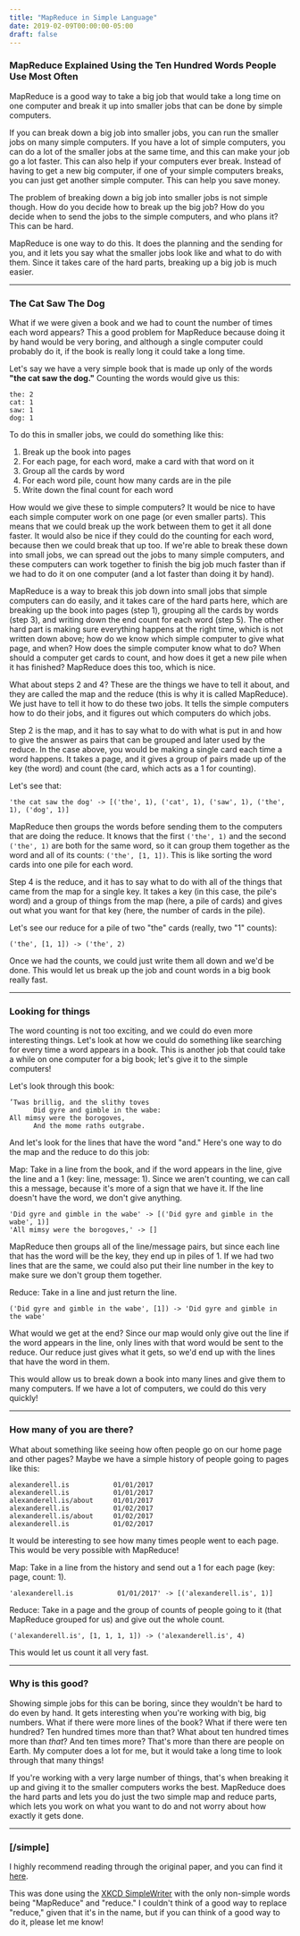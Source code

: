 ```yaml
---
title: "MapReduce in Simple Language"
date: 2019-02-09T00:00:00-05:00
draft: false
---
```


### MapReduce Explained Using the Ten Hundred Words People Use Most Often

MapReduce is a good way to take a big job that would take a long time on one computer and break it up into smaller jobs that can be done by simple computers.

If you can break down a big job into smaller jobs, you can run the smaller jobs on many simple computers.  If you have a lot of simple computers, you can do a lot of the smaller jobs at the same time, and this can make your job go a lot faster.  This can also help if your computers ever break.  Instead of having to get a new big computer, if one of your simple computers breaks, you can just get another simple computer.  This can help you save money.

The problem of breaking down a big job into smaller jobs is not simple though.  How do you decide how to break up the big job?  How do you decide when to send the jobs to the simple computers, and who plans it?  This can be hard.

MapReduce is one way to do this.  It does the planning and the sending for you, and it lets you say what the smaller jobs look like and what to do with them.  Since it takes care of the hard parts, breaking up a big job is much easier.

***

### The Cat Saw The Dog

What if we were given a book and we had to count the number of times each word appears?  This a good problem for MapReduce because doing it by hand would be very boring, and although a single computer could probably do it, if the book is really long it could take a long time.

Let's say we have a very simple book that is made up only of the words **"the cat saw the dog."**  Counting the words would give us this:

```
the: 2
cat: 1
saw: 1
dog: 1
```

To do this in smaller jobs, we could do something like this:

1. Break up the book into pages
2. For each page, for each word, make a card with that word on it
3. Group all the cards by word
4. For each word pile, count how many cards are in the pile
5. Write down the final count for each word

How would we give these to simple computers?  It would be nice to have each simple computer work on one page (or even smaller parts).  This means that we could break up the work between them to get it all done faster.  It would also be nice if they could do the counting for each word, because then we could break that up too.  If we're able to break these down into small jobs, we can spread out the jobs to many simple computers, and these computers can work together to finish the big job much faster than if we had to do it on one computer (and a lot faster than doing it by hand).

MapReduce is a way to break this job down into small jobs that simple computers can do easily, and it takes care of the hard parts here, which are breaking up the book into pages (step 1), grouping all the cards by words (step 3), and writing down the end count for each word (step 5).  The other hard part is making sure everything happens at the right time, which is not written down above; how do we know which simple computer to give what page, and when? How does the simple computer know what to do?  When should a computer get cards to count, and how does it get a new pile when it has finished?  MapReduce does this too, which is nice.

What about steps 2 and 4?  These are the things we have to tell it about, and they are called the map and the reduce (this is why it is called MapReduce).  We just have to tell it how to do these two jobs.  It tells the simple computers how to do their jobs, and it figures out which computers do which jobs.

Step 2 is the map, and it has to say what to do with what is put in and how to give the answer as pairs that can be grouped and later used by the reduce.  In the case above, you would be making a single card each time a word happens.  It takes a page, and it gives a group of pairs made up of the key (the word) and count (the card, which acts as a 1 for counting).

Let's see that:
```
'the cat saw the dog' -> [('the', 1), ('cat', 1), ('saw', 1), ('the', 1), ('dog', 1)]
```

MapReduce then groups the words before sending them to the computers that are doing the reduce.  It knows that the first `('the', 1)` and the second `('the', 1)` are both for the same word, so it can group them together as the word and all of its counts: `('the', [1, 1])`. This is like sorting the word cards into one pile for each word.

Step 4 is the reduce, and it has to say what to do with all of the things that came from the map for a single key.  It takes a key (in this case, the pile's word) and a group of things from the map (here, a pile of cards) and gives out what you want for that key (here, the number of cards in the pile).

Let's see our reduce for a pile of two "the" cards (really, two "1" counts):
```
('the', [1, 1]) -> ('the', 2)
```

Once we had the counts, we could just write them all down and we'd be done.  This would let us break up the job and count words in a big book really fast.

***

### Looking for things

The word counting is not too exciting, and we could do even more interesting things.  Let's look at how we could do something like searching for every time a word appears in a book.  This is another job that could take a while on one computer for a big book; let's give it to the simple computers!

Let's look through this book:

```
’Twas brillig, and the slithy toves
      Did gyre and gimble in the wabe:
All mimsy were the borogoves,
      And the mome raths outgrabe.
```

And let's look for the lines that have the word "and."  Here's one way to do the map and the reduce to do this job:

Map: Take in a line from the book, and if the word appears in the line, give the line and a 1 (key: line, message: 1). Since we aren't counting, we can call this a message, because it's more of a sign that we have it.  If the line doesn't have the word, we don't give anything.

```
'Did gyre and gimble in the wabe' -> [('Did gyre and gimble in the wabe', 1)]
'All mimsy were the borogoves,' -> []
```

MapReduce then groups all of the line/message pairs, but since each line that has the word will be the key, they end up in piles of 1.  If we had two lines that are the same, we could also put their line number in the key to make sure we don't group them together.

Reduce: Take in a line and just return the line.

```
('Did gyre and gimble in the wabe', [1]) -> 'Did gyre and gimble in the wabe'
```

What would we get at the end?  Since our map would only give out the line if the word appears in the line, only lines with that word would be sent to the reduce.  Our reduce just gives what it gets, so we'd end up with the lines that have the word in them.

This would allow us to break down a book into many lines and give them to many computers.  If we have a lot of computers, we could do this very quickly!

***

### How many of you are there?

What about something like seeing how often people go on our home page and other pages?  Maybe we have a simple history of people going to pages like this:

```
alexanderell.is           01/01/2017
alexanderell.is           01/01/2017
alexanderell.is/about     01/01/2017
alexanderell.is           01/02/2017
alexanderell.is/about     01/02/2017
alexanderell.is           01/02/2017
```

It would be interesting to see how many times people went to each page.  This would be very possible with MapReduce!

Map: Take in a line from the history and send out a 1 for each page (key: page, count: 1).

```
'alexanderell.is           01/01/2017' -> [('alexanderell.is', 1)]
```

Reduce: Take in a page and the group of counts of people going to it (that MapReduce grouped for us) and give out the whole count.

```
('alexanderell.is', [1, 1, 1, 1]) -> ('alexanderell.is', 4)
```

This would let us count it all very fast.

***

### Why is this good?

Showing simple jobs for this can be boring, since they wouldn't be hard to do even by hand.  It gets interesting when you're working with big, big numbers.  What if there were more lines of the book?  What if there were ten hundred?  Ten hundred times more than that?  What about ten hundred times more than *that*? And ten times more?  That's more than there are people on Earth.  My computer does a lot for me, but it would take a long time to look through that many things!

If you're working with a very large number of things, that's when breaking it up and giving it to the smaller computers works the best.  MapReduce does the hard parts and lets you do just the two simple map and reduce parts, which lets you work on what you want to do and not worry about how exactly it gets done.

***

### [/simple]

I highly recommend reading through the original paper, and you can find it [here](https://research.google.com/archive/mapreduce-osdi04.pdf).

This was done using the [XKCD SimpleWriter](https://xkcd.com/simplewriter/) with the only non-simple words being "MapReduce" and "reduce." I couldn't think of a good way to replace "reduce," given that it's in the name, but if you can think of a good way to do it, please let me know!

